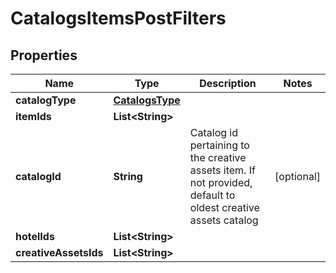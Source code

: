 

# CatalogsItemsPostFilters

## Properties

Name | Type | Description | Notes
------------ | ------------- | ------------- | -------------
**catalogType** | [**CatalogsType**](CatalogsType.md) |  | 
**itemIds** | **List&lt;String&gt;** |  | 
**catalogId** | **String** | Catalog id pertaining to the creative assets item. If not provided, default to oldest creative assets catalog |  [optional]
**hotelIds** | **List&lt;String&gt;** |  | 
**creativeAssetsIds** | **List&lt;String&gt;** |  | 




